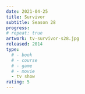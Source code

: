 ```yaml
---
date: 2021-04-25
title: Survivor
subtitle: Season 28
progress:
# repeat: true
artwork: tv-survivor-s28.jpg
released: 2014
type:
  # - book
  # - course
  # - game
  # - movie
  - tv show
rating: 5
---
```

